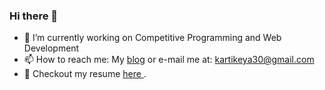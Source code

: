 ### Hi there 👋

<!--
**kartikeytewari/kartikeytewari** is a ✨ _special_ ✨ repository because its `README.md` (this file) appears on your GitHub profile.

Here are some ideas to get you started:

- 🔭 I’m currently working on ...
- 🌱 I’m currently learning ...
- 👯 I’m looking to collaborate on ...
- 🤔 I’m looking for help with ...
- 💬 Ask me about ...
- 📫 How to reach me: ...
- 😄 Pronouns: ...
- ⚡ Fun fact: ...
-->

- 🔭 I’m currently working on Competitive Programming and Web Development
- 📫 How to reach me: My <a href="https://kartikeytewari.github.io/">blog</a> or e-mail me at: kartikeya30@gmail.com
- 🌱 Checkout my resume <a href="https://kartikeytewari.github.io/resume.pdf"> here </a>.